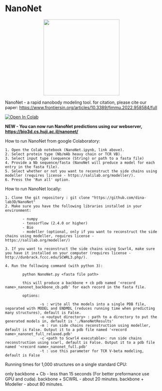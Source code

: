 # NanoNet


<p align="center"><img src="https://drive.google.com/uc?id=1DdACpv5loaOnKbrIIlJSygUUmt9dRUut" height="250"/></p>

NanoNet - a rapid nanobody modeling tool. 
for citation, please cite our paper: https://www.frontiersin.org/articles/10.3389/fimmu.2022.958584/full


[![Open In Colab](https://colab.research.google.com/assets/colab-badge.svg)](https://colab.research.google.com/github/dina-lab3D/NanoNet/blob/main/NanoNet.ipynb)

**NEW - You can now run NanoNet predictions using our webserver, https://bio3d.cs.huji.ac.il/nanonet/**

How to run NanoNet from google Colaboratory:

    1. Open the Colab notebook (NanoNet.ipynb, link above).
    2. Select protein type (Nb/mAb heavy chain or TCR VB).
    3. Select input type (sequence (String) or path to a fasta file)
    4. Provide a Nb sequence/fasta (NanoNet will preduce a model for each entry in the fasta file).
    5. Select whether or not you want to reconstruct the side chains using modeller (requires license - https://salilab.org/modeller/).
    6. Press the 'Run all' option.

How to run NanoNet locally:

    1. Clone the git repository : git clone "https://github.com/dina-lab3D/NanoNet"
    2. Make sure you have the following libraries installed in your environment:

            - numpy
            - tensorflow (2.4.0 or higher)
            - Bio
            - modeller (optional, only if you want to reconstruct the side chains using modeller, requires license - https://salilab.org/modeller/)

    3. If you want to reconstruct the side chains using Scwrl4, make sure you have it installed on your computer (requires license - http://dunbrack.fccc.edu/SCWRL3.php/).

    4. Run the following command (with python 3):

            python NanoNet.py <fasta file path>

            this will produce a backbone + cb pdb named '<record name>_nanonet_backbone_cb.pdb' for each record in the fasta file.

            options:

                    -s : write all the models into a single PDB file, separated with MODEL and ENDMDL (reduces running time when predicting many structures), default is False.
                    -o <output directory> : path to a directory to put the generated models in, default is './NanoNetResults'
                    -m : run side chains reconstruction using modeller, default is False. Output it to a pdb file named '<record name>_nanonet_full_relaxed.pdb'
                    -c <path to Scwrl4 executable>: run side chains reconstruction using scwrl, default is False. Output it to a pdb file named '<record name>_nanonet_full.pdb'
                    -t : use this parameter for TCR V-beta modeling, default is False

Running times for 1,000 structures on a single standard CPU: 

only backbone + Cb - less than 15 seconds (For better preformance use GPU and cuda).
backbone + SCWRL - about 20 minutes. 
backbone + Modeller - about 80 minutes.
